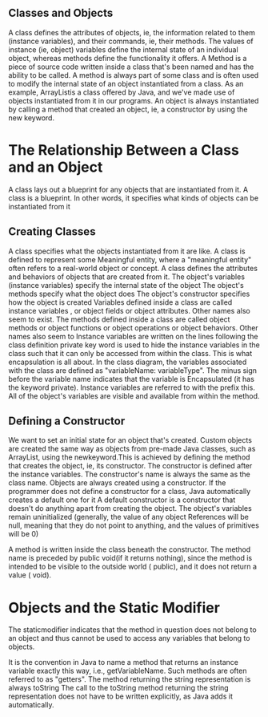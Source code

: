 ## Classes and Objects
A class defines the attributes of objects, ie, the information related to them (instance variables), and their commands, ie, their methods. The values of instance (ie, object) variables define the internal state of an individual object, whereas methods define the functionality it offers.
A Method is a piece of source code written inside a class that's been named and has the ability to be called. A method is always part of some class and is often used to modify the internal state of an object instantiated from a class.
As an example, ArrayListis a class offered by Java, and we've made use of objects instantiated from it in our programs. An object is always instantiated by calling a method that created an object, ie, a constructor by using the new keyword.

# The Relationship Between a Class and an Object
A class lays out a blueprint for any objects that are instantiated from it. A class is a blueprint. In other words, it specifies what kinds of objects can be instantiated from it

## Creating Classes
A class specifies what the objects instantiated from it are like.
A class is defined to represent some Meaningful entity, where a "meaningful entity" often refers to a real-world object or concept.
A class defines the attributes and behaviors of objects that are created from it.
The object's variables (instance variables) specify the internal state of the object
The object's methods specify what the object does
The object's constructor specifies how the object is created
Variables defined inside a class are called instance variables , or object fields or object attributes. Other names also seem to exist.
The methods defined inside a class are called object methods or object functions or object operations or object behaviors. Other names also seem to 
Instance variables are written on the lines following the class definition
private key word is used to hide the instance variables in the class such that it can only be accessed from within the class. This is what encapsulation is all about.
In the class diagram, the variables associated with the class are defined as "variableName: variableType". The minus sign before the variable name indicates that the variable is Encapsulated (it has the keyword private).
Instance variables are referred to with the prefix this. All of the object's variables are visible and available from within the method.

## Defining a Constructor
We want to set an initial state for an object that's created. Custom objects are created the same way as objects from pre-made Java classes, such as ArrayList, using the newkeyword.This is achieved by defining the method that creates the object, ie, its constructor. The constructor is defined after the instance variables. 
The constructor's name is always the same as the class name.
Objects are always created using a constructor.
If the programmer does not define a constructor for a class, Java automatically creates a default one for it
A default constructor is a constructor that doesn't do anything apart from creating the object. The object's variables remain uninitialized (generally, the value of any object References will be null, meaning that they do not point to anything, and the values of primitives will be 0)

A method is written inside the class beneath the constructor. The method name is preceded by public void(if it returns nothing), since the method is intended to be visible to the outside world ( public), and it does not return a value ( void).

# Objects and the Static Modifier
The staticmodifier indicates that the method in question does not belong to an object and thus cannot be used to access any variables that belong to objects.

It is the convention in Java to name a method that returns an instance variable exactly this way, i.e., getVariableName. Such methods are often referred to as "getters".
The method returning the string representation is always toString
The call to the toString method returning the string representation does not have to be written explicitly, as Java adds it automatically.